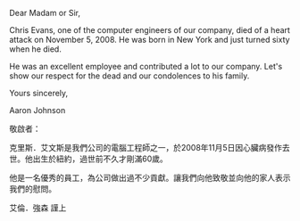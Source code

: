 Dear Madam or Sir,

Chris Evans, one of the computer engineers of our company, died of a
heart attack on November 5, 2008. He was born in New York and just
turned sixty when he died.

He was an excellent employee and contributed a lot to our company.
Let\'s show our respect for the dead and our condolences to his family.

Yours sincerely,

Aaron Johnson

敬啟者：

克里斯．艾文斯是我們公司的電腦工程師之一，於2008年11月5日因心臟病發作去世。他出生於紐約，過世前不久才剛滿60歲。

他是一名優秀的員工，為公司做出過不少貢獻。讓我們向他致敬並向他的家人表示我們的慰問。

艾倫．強森 謹上
